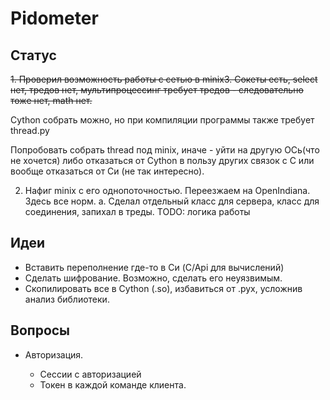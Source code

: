 # Pidometer #

## Статус ##

<del>1. Проверил возможность работы с сетью в minix3.
Сокеты есть, select нет, тредов нет, мультипроцессинг требует тредов - следовательно тоже нет, math нет.

Cython собрать можно, но при компиляции программы также требует thread.py

Попробовать собрать thread под minix, иначе - уйти на другую ОСь(что не хочется) либо отказаться от Cython в пользу других связок с С или вообще отказаться от Си (не так интересно).</del>

2.  Нафиг minix с его однопоточностью. Переезжаем на OpenIndiana. Здесь все норм.
    a.  Сделал отдельный класс для сервера, класс для соединения, запихал в треды.
    TODO: логика работы

## Идеи ##

+   Вставить переполнение где-то в Си (C/Api для вычислений)
+   Сделать шифрование. Возможно, сделать его неуязвимым.
+   Скопилировать все в Cython (.so), избавиться от .pyx, усложнив анализ библиотеки.

## Вопросы ##

+   Авторизация.

    +   Сессии с авторизацией
    +   Токен в каждой команде клиента.
